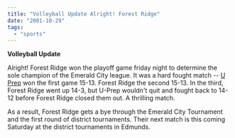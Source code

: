 ```yaml
---
title: "Volleyball Update Alright! Forest Ridge"
date: "2001-10-29"
tags: 
  - "sports"
---
```


**Volleyball Update**

Alright! Forest Ridge won the playoff game friday night to determine the sole champion of the Emerald City league. It was a hard fought match -- [U Prep](http://www.universityprep.org/) won the first game 15-13. Forest Ridge the second 15-13. In the third, Forest Ridge went up 14-3, but U-Prep wouldn't quit and fought back to 14-12 before Forest Ridge closed them out. A thrilling match.

As a result, Forest Ridge gets a bye through the Emerald City Tournament and the first round of district tournaments. Their next match is this coming Saturday at the district tournaments in Edmunds.
